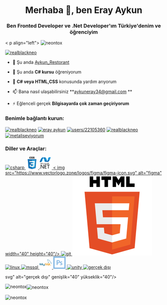 <h1 align="center">Merhaba 👋, ben Eray Aykun</h1>
<h3 align="center">Ben Fronted Developer ve .Net Developer'ım Türkiye'denim ve öğrenciyim</h3>

< p align="left"> <img src="https://komarev.com/ghpvc/?username=neontox&label=Profile%20views&color=0e75b6&style=flat" alt="neontox" /> </p>

<p align= "sol"> <a href="https://twitter.com/realblackneo" target="blank"><img src="https://img.shields.io/twitter/follow/realblackneo?logo=twitter&style= for-the-badge" alt="realblackneo" /></a> </p>

- 🔭 Şu anda [Aykun_Restorant](https://github.com/neontox/Aykun_Restorant)

- 🌱 Şu anda **C# kursu** öğreniyorum

- 🤝 **C# veya HTML,CSS** konusunda yardım arıyorum

- 📫 Bana nasıl ulaşabilirsiniz **aykuneray34@gmail.com **

- ⚡ Eğlenceli gerçek **Bilgisayarda çok zaman geçiriyorum**

<h3 align="left">Benimle bağlantı kurun:</h3>
<p align="left">
<a href="https:// twitter.com/realblackneo" target="blank"><img align="center" src="https://raw.githubusercontent.com/rahuldkjain/github-profile-readme-generator/master/src/images/icons/ Social/twitter.svg" alt="realblackneo" height="30" width="40" /></a>
<a href="https://linkedin.com/in/eray aykun" target="blank" ><img align="center" src="https://raw.githubusercontent.com/rahuldkjain/github-profile-readme-generator/master/src/images/icons/Social/linked-in-alt.svg" alt="eray aykun" yükseklik="30" genişlik="40" /></a>
<a href="https://stackoverflow.com/users/users/22105360" target="blank"><img align="center" src="https://raw.githubusercontent.com/rahuldkjain/github-profile -readme-generator/master/src/images/icons/Social/stack-overflow.svg" alt="users/22105360" height="30" width="40" /></a> <a href="
https ://instagram.com/realblackneo" target="blank"><img align="center" src="https://raw.githubusercontent.com/rahuldkjain/github-profile-readme-generator/master/src/images /icons/Social/instagram.svg" alt="realblackneo" height="30" width="40" /></a>
<a href="https://discord.gg/metaliseviyorum" target="blank"><img align="center" src="https://raw.githubusercontent.com/rahuldkjain/github-profile-readme-generator/master/src/images/icons/Social/ discord.svg" alt="metaliseviyorum" height="30" width="40" /></a>
</p>

<h3 align="left">Diller ve Araçlar:</h3>
<p align="left"> <a href="https://www.w3schools.com/cs/" target="_blank" rel="noreferrer"> <img src="https://raw.githubusercontent. com/devicons/devicon/master/icons/csharp/csharp-original.svg" alt="csharp" width="40" height="40"/> </a> <a href="https://www. w3schools.com/css/" target="_blank" rel="noreferrer"> <img src="https://raw.githubusercontent.com/devicons/devicon/master/icons/css3/css3-original-wordmark.svg " alt="css3" width="40" height="40"/> </a> <a href="https://dotnet.microsoft.com/" target="_blank" rel="noreferrer"> <img src="https://raw.githubusercontent.com/devicons/devicon/master/icons/dot-net/dot-net-original-wordmark.svg " alt="dotnet" width="40" height="40"/> </a> <a href="https://www.figma.com/" target="_blank" rel="noreferrer"> < img src="https://www.vectorlogo.zone/logos/figma/figma-icon.svg" alt="figma" width="40" height="40"/> </a> <a href=" https://git-scm.com/" target="_blank" rel="noreferrer"> <img src="https://www.vectorlogo.zone/logos/git-scm/git-scm-icon.svg" alt="git" width="40" height="40"/> </a> <a href="https://www.w3.org/html/" target="_blank" rel="noreferrer "> <img src="https://raw.githubusercontent.com/devicons/devicon/master/icons/html5/html5-original-wordmark.svg" alt="html5" genişlik="40" yükseklik="40" /> </a> <a href="https://www.linux.org/" target="_blank" rel="noreferrer"> <img src="https://raw.githubusercontent.com/devicons/ devicon/master/icons/linux/linux-original.svg" alt="linux" width="40" height="40"/> </a> <a href="https://www.microsoft.com/en-us/sql-server" target="_blank" rel="noreferrer"> <img src="https://www.svgrepo.com/show/303229/microsoft-sql-server-logo.svg" alt="mssql" width="40" height="40"/> </a> <a href="https://www.mysql.com/" target="_blank" rel="noreferrer"> <img src="https://raw.githubusercontent.com/devicons/devicon/master/icons/mysql/mysql-original-wordmark.svg" alt="mysql" width="40" height="40"/> </ a> <a href="https://www.photoshop.com/en" target="_blank" rel="noreferrer"> <img src="https://raw.githubusercontent.com/devicons/devicon/master /icons/photoshop/photoshop-line.svg" alt="photoshop" width="40" height="40"/> </a> <a href="https://unity.com/" target="_blank" rel="noreferrer"> <img src="https://www.vectorlogo.zone/logos/unity3d/unity3d-icon.svg" alt="unity" width="40" height="40"/> </a> <a href="https ://unrealengine.com/" target="_blank" rel="noreferrer"> <img src="https://raw.githubusercontent.com/kenangundogan/fontisto/036b7eca71aab1bef8e6a0518f7329f13ed62f6b/icons/svg/brand/unreal-engine. svg" alt="gerçek dışı" genişlik="40" yükseklik="40"/> </a> </p>svg" alt="gerçek dışı" genişlik="40" yükseklik="40"/> </a> </p>

<p><img align="left" src="https://github-readme-stats.vercel.app/api/top-langs?username=neontox&show_icons=true&locale=en&layout=compact" alt="neontox" /> </p>

<p> <img align="center" src="https://github-readme-stats.vercel.app/api?username=neontox&show_icons=true&locale=tr" alt="neontox" /> </p>

<p><img align="center" src="https://github-readme-streak-stats.herokuapp.com/?user=neontox&" alt="neontox" /></p>
